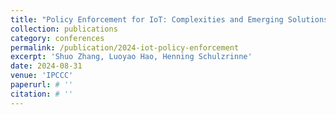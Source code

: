 ```yaml
---
title: "Policy Enforcement for IoT: Complexities and Emerging Solutions"
collection: publications
category: conferences
permalink: /publication/2024-iot-policy-enforcement
excerpt: 'Shuo Zhang, Luoyao Hao, Henning Schulzrinne'
date: 2024-08-31
venue: 'IPCCC'
paperurl: # ''
citation: # ''
---
```


